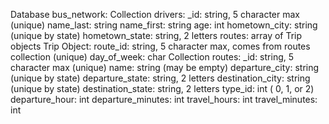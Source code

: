 Database bus_network:
  Collection drivers:
    _id: string, 5 character max (unique)
    name_last: string
    name_first: string
    age: int
    hometown_city: string (unique by state)
    hometown_state: string, 2 letters
    routes: array of Trip objects
      Trip Object:
        route_id: string, 5 character max, comes from routes collection (unique)
        day_of_week: char
  Collection routes:
    _id: string, 5 character max (unique)
    name: string (may be empty)
    departure_city: string (unique by state)
    departure_state: string, 2 letters
    destination_city: string (unique by state)
    destination_state: string, 2 letters
    type_id: int ( 0, 1, or 2)
    departure_hour: int
    departure_minutes: int
    travel_hours: int
    travel_minutes: int

